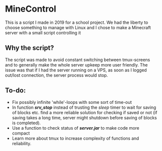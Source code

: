 # MineControl

This is a script I made in 2019 for a school project. We had the liberty to choose something to manage with Linux and I chose to make a Minecraft server with a small script controlling it

## Why the script?

The script was made to avoid constant switching between tmux-screens and to generally make the whole server upkeep more user friendly. The issue was that if I had the server running on a VPS, as soon as I logged out/lost connection, the server process would stop.

## To-do:

* Fix possibly infinite 'while'-loops with some sort of time-out
* In function ***srv_stop*** instead of trusting the _sleep_ timer to wait for saving of blocks etc. find a more reliable solution for checking if saved or not (if saving takes a long time, server might shutdown before saving of blocks is completed).
* Use a function to check status of ***server.jar*** to make code more compact
* Learn more about tmux to increase complexity of functions and reliability.

